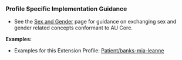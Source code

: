 ### Profile Specific Implementation Guidance
- See the [Sex and Gender](sex-and-gender.html) page for guidance on exchanging sex and gender related concepts conformant to AU Core.

**Examples:**

* Examples for this Extension Profile: [Patient/banks-mia-leanne](Patient-banks-mia-leanne.html)